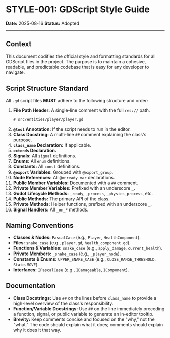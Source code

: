 # STYLE-001: GDScript Style Guide

**Date:** 2025-08-16
**Status:** Adopted

---

## Context

This document codifies the official style and formatting standards for all GDScript files in the project. The purpose is to maintain a cohesive, readable, and predictable codebase that is easy for any developer to navigate.

## Script Structure Standard

All `.gd` script files **MUST** adhere to the following structure and order:

1.  **File Path Header:** A single-line comment with the full `res://` path.
    ```gdscript
    # src/entities/player/player.gd
    ```
2.  **`@tool` Annotation:** If the script needs to run in the editor.
3.  **Class Docstring:** A multi-line `##` comment explaining the class's purpose.
4.  **`class_name` Declaration:** If applicable.
5.  **`extends` Declaration.**
6.  **Signals:** All `signal` definitions.
7.  **Enums:** All `enum` definitions.
8.  **Constants:** All `const` definitions.
9.  **`@export` Variables:** Grouped with `@export_group`.
10. **Node References:** All `@onready var` declarations.
11. **Public Member Variables:** Documented with a `##` comment.
12. **Private Member Variables:** Prefixed with an underscore `_`.
13. **Godot Lifecycle Methods:** `_ready`, `_process`, `_physics_process`, etc.
14. **Public Methods:** The primary API of the class.
15. **Private Methods:** Helper functions, prefixed with an underscore `_`.
16. **Signal Handlers:** All `_on_*` methods.

## Naming Conventions

-   **Classes & Nodes:** `PascalCase` (e.g., `Player`, `HealthComponent`).
-   **Files:** `snake_case` (e.g., `player.gd`, `health_component.gd`).
-   **Functions & Variables:** `snake_case` (e.g., `apply_damage`, `current_health`).
-   **Private Members:** `_snake_case` (e.g., `_player_node`).
-   **Constants & Enums:** `UPPER_SNAKE_CASE` (e.g., `CLOSE_RANGE_THRESHOLD`, `State.MOVE`).
-   **Interfaces:** `IPascalCase` (e.g., `IDamageable`, `IComponent`).

## Documentation

-   **Class Docstrings:** Use `##` on the lines before `class_name` to provide a high-level overview of the class's responsibility.
-   **Function/Variable Docstrings:** Use `##` on the line immediately preceding a function, signal, or public variable to generate an in-editor tooltip.
-   **Brevity:** Keep comments concise and focused on the "why," not the "what." The code should explain what it does; comments should explain why it does it that way.